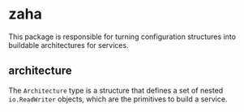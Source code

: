 # zaha

This package is responsible for turning configuration structures
into buildable architectures for services.

## architecture

The `Architecture` type is a structure that defines a set of nested
`io.ReadWriter` objects, which are the primitives to build a service.
